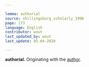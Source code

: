 ```yaml
---

lemma: authorial
source: shillingsburg_scholarly_1996
page: 173
language: English
contributor: wout
last_updated_by: wout
last_update: 05-04-2020

---
```


**authorial.** Originating with the [author](author.html).

